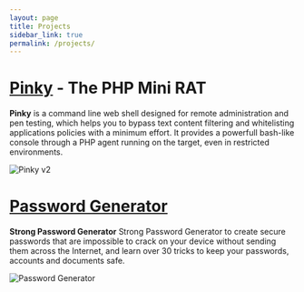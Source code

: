 ```yaml
---
layout: page
title: Projects
sidebar_link: true
permalink: /projects/
---
```


# [Pinky][pinky-page] - The PHP Mini RAT

**Pinky** is a command line web shell designed for remote administration and pen testing, which helps you to bypass text content filtering and whitelisting applications policies with a minimum effort. It provides a powerfull bash-like console through a PHP agent running on the target, even in restricted environments.

![Pinky v2][pinky-screenshot]

# [Password Generator][passwords-page]

**Strong Password Generator** Strong Password Generator to create secure passwords that are impossible to crack on your device without sending them across the Internet, and learn over 30 tricks to keep your passwords, accounts and documents safe.

![Password Generator][pinky-screenshot]

[pinky-screenshot]: https://raw.githubusercontent.com/davidtavarez/davidtavarez.github.io/master/_images/pinky_connected.png
[pinky-page]: https://davidtavarez.github.io/pinky/

[passwords-screenshot]: https://raw.githubusercontent.com/davidtavarez/davidtavarez.github.io/master/_images/passwords_random.png
[passwords-page]: https://davidtavarez.github.io/passwords/
